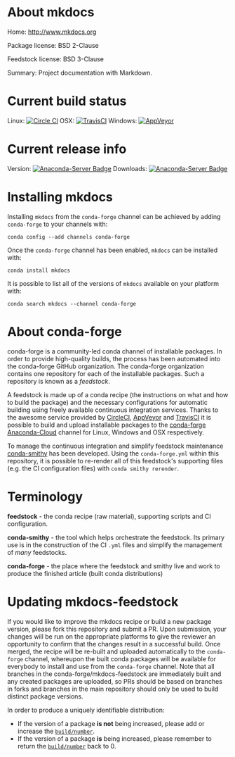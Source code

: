 About mkdocs
============

Home: http://www.mkdocs.org

Package license: BSD 2-Clause

Feedstock license: BSD 3-Clause

Summary: Project documentation with Markdown.



Current build status
====================

Linux: [![Circle CI](https://circleci.com/gh/conda-forge/mkdocs-feedstock.svg?style=shield)](https://circleci.com/gh/conda-forge/mkdocs-feedstock)
OSX: [![TravisCI](https://travis-ci.org/conda-forge/mkdocs-feedstock.svg?branch=master)](https://travis-ci.org/conda-forge/mkdocs-feedstock)
Windows: [![AppVeyor](https://ci.appveyor.com/api/projects/status/github/conda-forge/mkdocs-feedstock?svg=True)](https://ci.appveyor.com/project/conda-forge/mkdocs-feedstock/branch/master)

Current release info
====================
Version: [![Anaconda-Server Badge](https://anaconda.org/conda-forge/mkdocs/badges/version.svg)](https://anaconda.org/conda-forge/mkdocs)
Downloads: [![Anaconda-Server Badge](https://anaconda.org/conda-forge/mkdocs/badges/downloads.svg)](https://anaconda.org/conda-forge/mkdocs)

Installing mkdocs
=================

Installing `mkdocs` from the `conda-forge` channel can be achieved by adding `conda-forge` to your channels with:

```
conda config --add channels conda-forge
```

Once the `conda-forge` channel has been enabled, `mkdocs` can be installed with:

```
conda install mkdocs
```

It is possible to list all of the versions of `mkdocs` available on your platform with:

```
conda search mkdocs --channel conda-forge
```


About conda-forge
=================

conda-forge is a community-led conda channel of installable packages.
In order to provide high-quality builds, the process has been automated into the
conda-forge GitHub organization. The conda-forge organization contains one repository
for each of the installable packages. Such a repository is known as a *feedstock*.

A feedstock is made up of a conda recipe (the instructions on what and how to build
the package) and the necessary configurations for automatic building using freely
available continuous integration services. Thanks to the awesome service provided by
[CircleCI](https://circleci.com/), [AppVeyor](http://www.appveyor.com/)
and [TravisCI](https://travis-ci.org/) it is possible to build and upload installable
packages to the [conda-forge](https://anaconda.org/conda-forge)
[Anaconda-Cloud](http://docs.anaconda.org/) channel for Linux, Windows and OSX respectively.

To manage the continuous integration and simplify feedstock maintenance
[conda-smithy](http://github.com/conda-forge/conda-smithy) has been developed.
Using the ``conda-forge.yml`` within this repository, it is possible to re-render all of
this feedstock's supporting files (e.g. the CI configuration files) with ``conda smithy rerender``.


Terminology
===========

**feedstock** - the conda recipe (raw material), supporting scripts and CI configuration.

**conda-smithy** - the tool which helps orchestrate the feedstock.
                   Its primary use is in the construction of the CI ``.yml`` files
                   and simplify the management of *many* feedstocks.

**conda-forge** - the place where the feedstock and smithy live and work to
                  produce the finished article (built conda distributions)


Updating mkdocs-feedstock
=========================

If you would like to improve the mkdocs recipe or build a new
package version, please fork this repository and submit a PR. Upon submission,
your changes will be run on the appropriate platforms to give the reviewer an
opportunity to confirm that the changes result in a successful build. Once
merged, the recipe will be re-built and uploaded automatically to the
`conda-forge` channel, whereupon the built conda packages will be available for
everybody to install and use from the `conda-forge` channel.
Note that all branches in the conda-forge/mkdocs-feedstock are
immediately built and any created packages are uploaded, so PRs should be based
on branches in forks and branches in the main repository should only be used to
build distinct package versions.

In order to produce a uniquely identifiable distribution:
 * If the version of a package **is not** being increased, please add or increase
   the [``build/number``](http://conda.pydata.org/docs/building/meta-yaml.html#build-number-and-string).
 * If the version of a package **is** being increased, please remember to return
   the [``build/number``](http://conda.pydata.org/docs/building/meta-yaml.html#build-number-and-string)
   back to 0.

